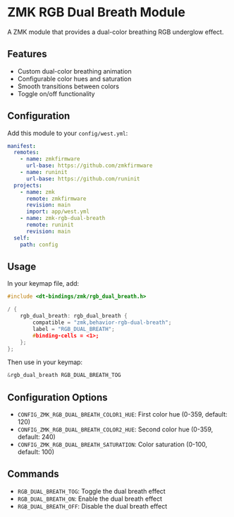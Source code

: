 # ZMK RGB Dual Breath Module

A ZMK module that provides a dual-color breathing RGB underglow effect.

## Features

- Custom dual-color breathing animation
- Configurable color hues and saturation
- Smooth transitions between colors
- Toggle on/off functionality

## Configuration

Add this module to your `config/west.yml`:

```yaml
manifest:
  remotes:
    - name: zmkfirmware
      url-base: https://github.com/zmkfirmware
    - name: runinit
      url-base: https://github.com/runinit
  projects:
    - name: zmk
      remote: zmkfirmware
      revision: main
      import: app/west.yml
    - name: zmk-rgb-dual-breath
      remote: runinit
      revision: main
  self:
    path: config
```

## Usage

In your keymap file, add:

```c
#include <dt-bindings/zmk/rgb_dual_breath.h>

/ {
    rgb_dual_breath: rgb_dual_breath {
        compatible = "zmk,behavior-rgb-dual-breath";
        label = "RGB_DUAL_BREATH";
        #binding-cells = <1>;
    };
};
```

Then use in your keymap:
```c
&rgb_dual_breath RGB_DUAL_BREATH_TOG
```

## Configuration Options

- `CONFIG_ZMK_RGB_DUAL_BREATH_COLOR1_HUE`: First color hue (0-359, default: 120)
- `CONFIG_ZMK_RGB_DUAL_BREATH_COLOR2_HUE`: Second color hue (0-359, default: 240) 
- `CONFIG_ZMK_RGB_DUAL_BREATH_SATURATION`: Color saturation (0-100, default: 100)

## Commands

- `RGB_DUAL_BREATH_TOG`: Toggle the dual breath effect
- `RGB_DUAL_BREATH_ON`: Enable the dual breath effect
- `RGB_DUAL_BREATH_OFF`: Disable the dual breath effect
